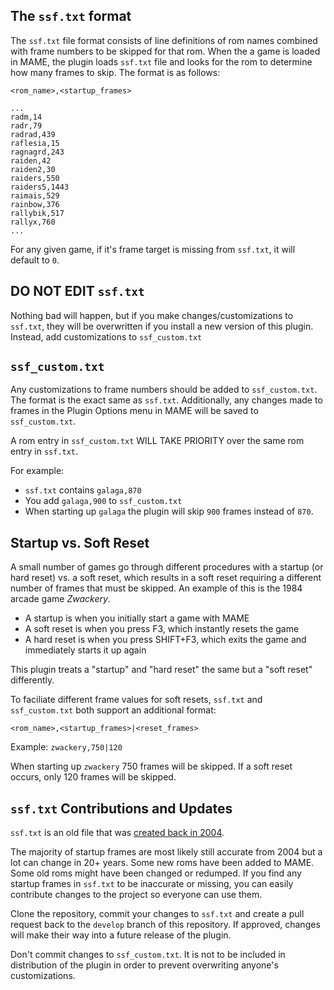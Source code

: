 ## The `ssf.txt` format

The `ssf.txt` file format consists of line definitions of rom names combined with frame numbers to be skipped for that rom. When the a game is loaded in MAME, the plugin loads `ssf.txt` file and looks for the rom to determine how many frames to skip. The format is as follows:

`<rom_name>,<startup_frames>`

```
...
radm,14
radr,79
radrad,439
raflesia,15
ragnagrd,243
raiden,42
raiden2,30
raiders,550
raiders5,1443
raimais,529
rainbow,376
rallybik,517
rallyx,760
...
```

For any given game, if it's frame target is missing from `ssf.txt`, it will default to `0`.

## DO NOT EDIT `ssf.txt`

Nothing bad will happen, but if you make changes/customizations to `ssf.txt`, they will be overwritten if you install a new version of this plugin. Instead, add customizations to `ssf_custom.txt`

## `ssf_custom.txt`

Any customizations to frame numbers should be added to `ssf_custom.txt`. The format is the exact same as `ssf.txt`. Additionally, any changes made to frames in the Plugin Options menu in MAME will be saved to `ssf_custom.txt`.

A rom entry in `ssf_custom.txt` WILL TAKE PRIORITY over the same rom entry in `ssf.txt`.

For example:

- `ssf.txt` contains `galaga,870`
- You add `galaga,900` to `ssf_custom.txt`
- When starting up `galaga` the plugin will skip `900` frames instead of `870`.

## Startup vs. Soft Reset

A small number of games go through different procedures with a startup (or hard reset) vs. a soft reset, which results in a soft reset requiring a different number of frames that must be skipped. An example of this is the 1984 arcade game _Zwackery_.

- A startup is when you initially start a game with MAME
- A soft reset is when you press F3, which instantly resets the game
- A hard reset is when you press SHIFT+F3, which exits the game and immediately starts it up again

This plugin treats a "startup" and "hard reset" the same but a "soft reset" differently.

To faciliate different frame values for soft resets, `ssf.txt` and `ssf_custom.txt` both support an additional format:

`<rom_name>,<startup_frames>|<reset_frames>`

Example: `zwackery,750|120`

When starting up `zwackery` 750 frames will be skipped. If a soft reset occurs, only 120 frames will be skipped.

## `ssf.txt` Contributions and Updates

`ssf.txt` is an old file that was [created back in 2004](https://forum.arcadecontrols.com/index.php/topic,48674.msg).

The majority of startup frames are most likely still accurate from 2004 but a lot can change in 20+ years. Some new roms have been added to MAME. Some old roms might have been changed or redumped. If you find any startup frames in `ssf.txt` to be inaccurate or missing, you can easily contribute changes to the project so everyone can use them.

Clone the repository, commit your changes to `ssf.txt` and create a pull request back to the `develop` branch of this repository. If approved, changes will make their way into a future release of the plugin.

Don't commit changes to `ssf_custom.txt`. It is not to be included in distribution of the plugin in order to prevent overwriting anyone's customizations.
